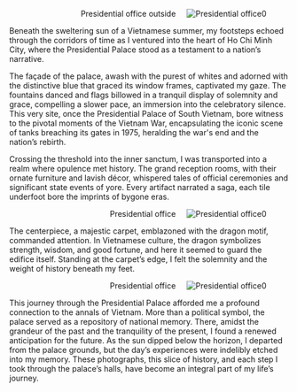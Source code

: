 

<figure style="text-align:right;">
  <img src="https://GeruiXu.github.io/lifetrace/Vietnam/Presidential office1.png" style="float:right; margin-left: 20px; margin-bottom: 10px;" alt="Presidential office0">
  <figcaption>Presidential office outside</figcaption>
</figure>


Beneath the sweltering sun of a Vietnamese summer, my footsteps echoed through the corridors of time as I ventured into the heart of Ho Chi Minh City, where the Presidential Palace stood as a testament to a nation’s narrative.

The façade of the palace, awash with the purest of whites and adorned with the distinctive blue that graced its window frames, captivated my gaze. The fountains danced and flags billowed in a tranquil display of solemnity and grace, compelling a slower pace, an immersion into the celebratory silence. This very site, once the Presidential Palace of South Vietnam, bore witness to the pivotal moments of the Vietnam War, encapsulating the iconic scene of tanks breaching its gates in 1975, heralding the war's end and the nation’s rebirth.

Crossing the threshold into the inner sanctum, I was transported into a realm where opulence met history. The grand reception rooms, with their ornate furniture and lavish décor, whispered tales of official ceremonies and significant state events of yore. Every artifact narrated a saga, each tile underfoot bore the imprints of bygone eras.

<figure style="text-align:right;">
  <img src="https://GeruiXu.github.io/lifetrace/Vietnam/Presidential office2.JPG" style="float:right; margin-left: 20px; margin-bottom: 10px;" alt="Presidential office0">
  <figcaption>Presidential office</figcaption>
</figure>


The centerpiece, a majestic carpet, emblazoned with the dragon motif, commanded attention. In Vietnamese culture, the dragon symbolizes strength, wisdom, and good fortune, and here it seemed to guard the edifice itself. Standing at the carpet’s edge, I felt the solemnity and the weight of history beneath my feet.

<figure style="text-align:right;">
  <img src="https://GeruiXu.github.io/lifetrace/Vietnam/Presidential office3.jpg" style="float:right; margin-left: 20px; margin-bottom: 10px;" alt="Presidential office0">
  <figcaption>Presidential office</figcaption>
</figure>

This journey through the Presidential Palace afforded me a profound connection to the annals of Vietnam. More than a political symbol, the palace served as a repository of national memory. There, amidst the grandeur of the past and the tranquility of the present, I found a renewed anticipation for the future. As the sun dipped below the horizon, I departed from the palace grounds, but the day’s experiences were indelibly etched into my memory. These photographs, this slice of history, and each step I took through the palace’s halls, have become an integral part of my life’s journey.